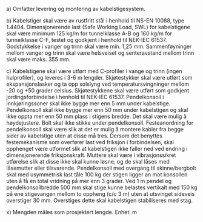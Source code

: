 a) Omfatter levering og montering av kabelstigesystem.

b) Kabelstiger skal være av rustfritt stål i henhold til NS-EN 10088, type 1.4404.
Dimensjonerende last (Safe Working Load, SWL) for kabelstigene skal være minimum 125 kg/m for tunnelklasse A-B og 160 kg/m for tunnelklasse C-F, testet og godkjent i henhold til NEK-IEC 61537.
Godstykkelse i vanger og trinn skal være min. 1,25 mm. Sammenføyninger mellom vanger og trinn skal være helsveiset og senteravstand mellom trinn skal være maks. 355 mm.

c) Kabelstigene skal være utført med C-profiler i vange og trinn (ingen hulprofiler), og leveres i 3-6 m lengder. Skjøtestykker skal være utført som ekspansjonslasker og ta opp solslyng ved temperatursvingninger mellom -20 og +50 grader celsius. Skjøtestykkene skal være utført som godkjent jordingsforbindelse i henhold til NEK-IEC 61537.
Pendelkonsoll i innkjøringssoner skal ikke bygge mer enn 5 mm under kabelstige. Pendelkonsoll skal ikke bygge mer enn 50 mm under kabelstigen og skal ikke oppta mer enn 50 mm plass i stigens bredde. Det skal være mulig å høydejustere. Bolt skal ikke stikke under pendelkonsoll. Festeanordning for pendelkonsoll skal være slik at det er mulig å montere kabler fra begge sider av kabelstige uten at disse må tres.
Dersom det benyttes festemekanisme som overfører last ved friksjon i forbindelsen, skal opphenget være utformet slik at kabelstigen ikke faller ned ved endring i dimensjonerende friksjonskraft. Muttere skal være i vibrasjonssikret utførelse slik at disse ikke skal kunne løsne, og de skal låses med låsemutter eller tilsvarende.
Pendelkonsoll med overgang til skinne/bergbolt skal med usymmetrisk last tåle 100 kg der stigen ligger an mot konsollen uten å få en total vridning på mer enn 3 grader. Ved 1 m pendel og pendelkonsollbredde 500 mm skal stige kunne belastes vertikalt med 150 kg på ene stigevangen mellom to oppheng (c/c 3 m) uten at utsvinget sideveis overstiger 30 mm. Overstiges dette skal kabelstigen stabiliseres med stag.

x) Mengden måles som prosjektert lengde. Enhet: m

